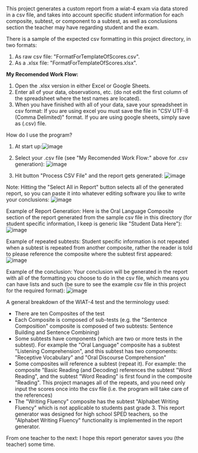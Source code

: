 This project generates a custom report from a wiat-4 exam via data stored in a csv file, and takes into account specific student information for each composite, subtest, or component to a subtest, as well as conclusions section the teacher may have regarding student and the exam.

There is a sample of the expected csv formatting in this project directory, in two formats:
1. As raw csv file: "FormatForTemplateOfScores.csv".
2. As a .xlsx file: "FormatForTemplateOfScores.xlsx".
   
**My Recomended Work Flow:**
1.  Open the .xlsx version in either Excel or Google Sheets.
2.   Enter all of your data, observations, etc. (do not edit the first column of the spreadsheet where the test names are located).
3.   When you have finished with all of your data, save your spreadsheet in csv format: If you are using excel you must save the file in "CSV UTF-8 (Comma Delimited)" format. If you are using google sheets, simply save as (.csv) file.   



How do I use the program?
1. At start up:![image](https://github.com/harleigh/react-wiat4CustomReportGenerator/assets/4912070/c3584d9b-89f6-497f-8f5b-76c9aab3ba05)

2. Select your .csv file (see "My Recomended Work Flow:" above for .csv generation): ![image](https://github.com/harleigh/react-wiat4CustomReportGenerator/assets/4912070/c635597f-dfb8-44e8-859e-ef07908b0b16)

3. Hit button "Process CSV File" and the report gets generated: ![image](https://github.com/harleigh/react-wiat4CustomReportGenerator/assets/4912070/549b3876-fa21-420a-82d9-8eec68001f3c)

Note: Hitting the "Select All in Report" button selects all of the generated report, so you can paste it into whatever editing software you like to write your conclusions:
![image](https://github.com/harleigh/react-wiat4CustomReportGenerator/assets/4912070/549cfba4-530e-4dcd-9f55-22ed1ff9c252)

Example of Report Generation: Here is the Oral Language Composite section of the report generated from the sample csv file in this directory (for student specific information, I keep is generic like "Student Data Here"):
![image](https://github.com/harleigh/react-wiat4CustomReportGenerator/assets/4912070/7912b5ba-3da3-4dc3-b8db-dc93723d9171)

Example of repeated subtests: Student specific information is not repeated when a subtest is repeated from another composite, rather the reader is told to please reference the composite where the subtest first appeared:![image](https://github.com/harleigh/react-wiat4CustomReportGenerator/assets/4912070/569b52d7-fb61-4faf-9c1c-366dbffe3a3c)

Example of the conclusion: Your conclusion will be generated in the report with all of the formatting you choose to do in the csv file, which means you can have lists and such (be sure to see the example csv file in this project for the required format): ![image](https://github.com/harleigh/react-wiat4CustomReportGenerator/assets/4912070/ac7c91b5-8acd-4d22-929e-95072a0cd663)


A general breakdown of the WIAT-4 test and the terminology used:
* There are ten Composites of the test
* Each Composite is composed of sub-tests (e.g. the "Sentence Composition" composite is composed of two subtests: Sentence Building and Sentence Combining)
* Some subtests have components (which are two or more tests in the subtest). For example the "Oral Language" composite has a subtest "Listening Comprehension", and this subtest has two components: "Receptive Vocabulary" and "Oral Discourse Comprehension"
* Some composites will reference a subtest (repeat it). For example: the composite "Basic Reading (and Decoding) references the subtest "Word Reading", and the subtest "Word Reading" is first found in  the composite "Reading". This project manages all of the repeats, and you need only input the scores once into the csv file (i.e. the program will take care of the references)
* The "Writing Fluency" composite has the subtest "Alphabet Writing Fluency" which is not applicable to students past grade 3. This report generator was designed for high school SPED teachers, so the  "Alphabet Writing Fluency" functionality is implemented in the report generator.

From one teacher to the next: I hope this report generator saves you (the teacher) some time.


